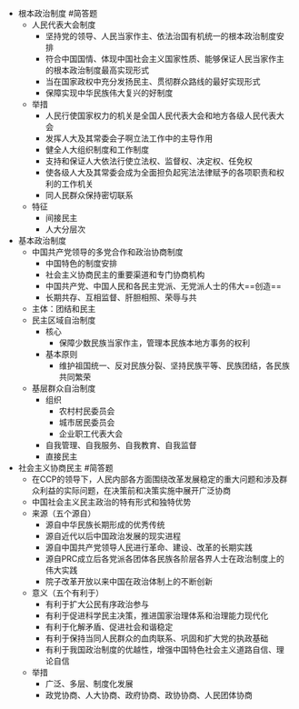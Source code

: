 - 根本政治制度 #简答题
	- 人民代表大会制度
		- 坚持党的领导、人民当家作主、依法治国有机统一的根本政治制度安排
		- 符合中国国情、体现中国社会主义国家性质、能够保证人民当家作主的根本政治制度最高实现形式
		- 当在国家政权中充分发扬民主、贯彻群众路线的最好实现形式
		- 保障实现中华民族伟大复兴的好制度
	- 举措
		- 人民行使国家权力的机关是全国人民代表大会和地方各级人民代表大会
		- 发挥人大及其常委会子啊立法工作中的主导作用
		- 健全人大组织制度和工作制度
		- 支持和保证人大依法行使立法权、监督权、决定权、任免权
		- 使各级人大及其常委会成为全面担负起宪法法律赋予的各项职责和权利的工作机关
		- 同人民群众保持密切联系
	- 特征
		- 间接民主
		- 人大分层次
- 基本政治制度
	- 中国共产党领导的多党合作和政治协商制度
		- 中国特色的制度安排
		- 社会主义协商民主的重要渠道和专门协商机构
		- 中国共产党、中国人民和各民主党派、无党派人士的伟大==创造==
		- 长期共存、互相监督、肝胆相照、荣辱与共
	- 主体：团结和民主
	- 民主区域自治制度
		- 核心
			- 保障少数民族当家作主，管理本民族本地方事务的权利
		- 基本原则
			- 维护祖国统一、反对民族分裂、坚持民族平等、民族团结，各民族共同繁荣
	- 基层群众自治制度
		- 组织
			- 农村村民委员会
			- 城市居民委员会
			- 企业职工代表大会
		- 自我管理、自我服务、自我教育、自我监督
		- 直接民主
- 社会主义协商民主 #简答题
	- 在CCP的领导下，人民内部各方面围绕改革发展稳定的重大问题和涉及群众利益的实际问题，在决策前和决策实施中展开广泛协商
	- 中国社会主义民主政治的特有形式和独特优势
	- 来源（五个源自）
		- 源自中华民族长期形成的优秀传统
		- 源自近代以后中国政治发展的现实进程
		- 源自中国共产党领导人民进行革命、建设、改革的长期实践
		- 源自PRC成立后各党派各团体各民族各阶层各界人士在政治制度上的伟大实践
		- 院子改革开放以来中国在政治体制上的不断创新
	- 意义（五个有利于）
		- 有利于扩大公民有序政治参与
		- 有利于促进科学民主决策，推进国家治理体系和治理能力现代化
		- 有利于化解矛盾、促进社会和谐稳定
		- 有利于保持当同人民群众的血肉联系、巩固和扩大党的执政基础
		- 有利于我国政治制度的优越性，增强中国特色社会主义道路自信、理论自信
	- 举措
		- 广泛、多层、制度化发展
		- 政党协商、人大协商、政府协商、政协协商、人民团体协商